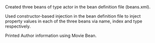 Created three beans of type actor in the bean definition file (beans.xml).

Used constructor-based injection in the bean definition file to inject property values in each of the three beans via name, index and type respectively.

Printed Author information using Movie Bean.